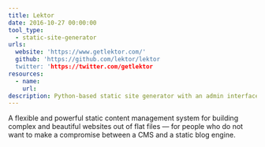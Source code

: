 ```yaml
---
title: Lektor
date: 2016-10-27 00:00:00
tool_type:
  - static-site-generator
urls:
  website: 'https://www.getlektor.com/'
  github: 'https://github.com/lektor/lektor
  twitter: 'https://twitter.com/getlektor
resources:
  - name:
    url:
description: Python-based static site generator with an admin interface.
---
```



A flexible and powerful static content management system for building complex and beautiful websites out of flat files — for people who do not want to make a compromise between a CMS and a static blog engine.